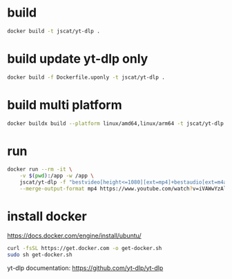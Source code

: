 # build
```bash
docker build -t jscat/yt-dlp .
```
# build update yt-dlp only
```bash
docker build -f Dockerfile.uponly -t jscat/yt-dlp .
```

# build multi platform
```bash
docker buildx build --platform linux/amd64,linux/arm64 -t jscat/yt-dlp:2024.04.09 -t jscat/yt-dlp:latest --push .
```

# run
```bash
docker run --rm -it \
    -v $(pwd):/app -w /app \
    jscat/yt-dlp -f "bestvideo[height<=1080][ext=mp4]+bestaudio[ext=m4a]/best[ext=mp4]/best" \
    --merge-output-format mp4 https://www.youtube.com/watch?v=iVAWwYzAlVs
```

# install docker
https://docs.docker.com/engine/install/ubuntu/
```bash
curl -fsSL https://get.docker.com -o get-docker.sh
sudo sh get-docker.sh
```

yt-dlp documentation: https://github.com/yt-dlp/yt-dlp